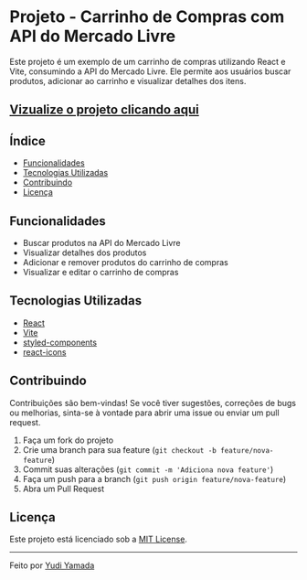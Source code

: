 # Projeto - Carrinho de Compras com API do Mercado Livre

Este projeto é um exemplo de um carrinho de compras utilizando React e Vite, consumindo a API do Mercado Livre. Ele permite aos usuários buscar produtos, adicionar ao carrinho e visualizar detalhes dos itens.

## [Vizualize o projeto clicando aqui](https://yudiyamada.github.io/projeto-carrinho-de-compras-com-api-mercado-livre/) ##

## Índice

- [Funcionalidades](#funcionalidades)
- [Tecnologias Utilizadas](#tecnologias-utilizadas)
- [Contribuindo](#contribuindo)
- [Licença](#licença)

## Funcionalidades

- Buscar produtos na API do Mercado Livre
- Visualizar detalhes dos produtos
- Adicionar e remover produtos do carrinho de compras
- Visualizar e editar o carrinho de compras

## Tecnologias Utilizadas

- [React](https://reactjs.org/)
- [Vite](https://vitejs.dev/)
- [styled-components](https://styled-components.com/)
- [react-icons](https://react-icons.github.io/react-icons/)

## Contribuindo

Contribuições são bem-vindas! Se você tiver sugestões, correções de bugs ou melhorias, sinta-se à vontade para abrir uma issue ou enviar um pull request.

1. Faça um fork do projeto
2. Crie uma branch para sua feature (`git checkout -b feature/nova-feature`)
3. Commit suas alterações (`git commit -m 'Adiciona nova feature'`)
4. Faça um push para a branch (`git push origin feature/nova-feature`)
5. Abra um Pull Request

## Licença

Este projeto está licenciado sob a [MIT License](LICENSE).

---

Feito por [Yudi Yamada](https://github.com/YudiYamada)